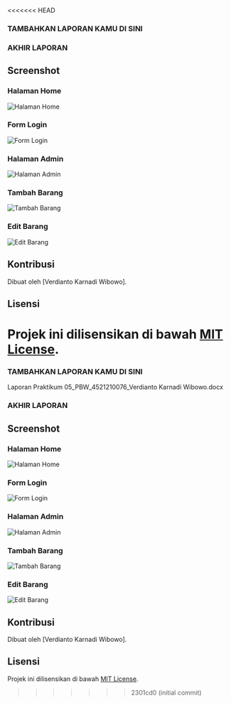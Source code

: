 <<<<<<< HEAD
### TAMBAHKAN LAPORAN KAMU DI SINI

### AKHIR LAPORAN

## Screenshot

### Halaman Home

![Halaman Home](screenshots/home.png)

### Form Login

![Form Login](screenshots/login.png)

### Halaman Admin

![Halaman Admin](screenshots/admin.png)

### Tambah Barang

![Tambah Barang](screenshots/add.png)

### Edit Barang

![Edit Barang](screenshots/edit.png)

## Kontribusi

Dibuat oleh [Verdianto Karnadi Wibowo].

## Lisensi

Projek ini dilisensikan di bawah [MIT License](LICENSE).
=======
### TAMBAHKAN LAPORAN KAMU DI SINI

Laporan Praktikum 05_PBW_4521210076_Verdianto Karnadi Wibowo.docx

### AKHIR LAPORAN

## Screenshot

### Halaman Home

![Halaman Home](screenshots/home.png)

### Form Login

![Form Login](screenshots/login.png)

### Halaman Admin

![Halaman Admin](screenshots/admin.png)

### Tambah Barang

![Tambah Barang](screenshots/add.png)

### Edit Barang

![Edit Barang](screenshots/edit.png)

## Kontribusi

Dibuat oleh [Verdianto Karnadi Wibowo].

## Lisensi

Projek ini dilisensikan di bawah [MIT License](LICENSE).
>>>>>>> 2301cd0 (initial commit)

